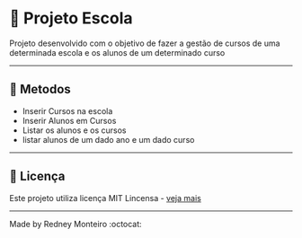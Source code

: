 # :office: Projeto Escola
Projeto desenvolvido com o objetivo de fazer a gestão de cursos de uma determinada escola e os alunos de um determinado curso

---

## :page_facing_up: Metodos
* Inserir Cursos na escola
* Inserir Alunos em Cursos
* Listar os alunos e os cursos
* listar alunos de um dado ano e um dado curso

---
## :pushpin: Licença

Este projeto utiliza licença MIT Lincensa - [veja mais](https://gist.github.com/rxaviers/7360908)

---

Made by Redney Monteiro :octocat:
